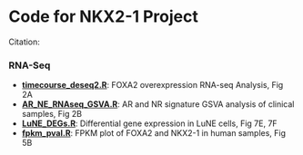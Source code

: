 # Code for NKX2-1 Project
Citation:
### RNA-Seq

- [**timecourse_deseq2.R**](https://github.com/JYULAB/NKX2-1_NEPC_project/blob/main/RNA-seq/timecourse_deseq2.R): FOXA2 overexpression RNA-seq Analysis, Fig 2A
- [**AR_NE_RNAseq_GSVA.R**](https://github.com/JYULAB/NKX2-1_NEPC_project/blob/main/RNA-seq/AR_NE_RNAseq_GSVA.R): AR and NR signature GSVA analysis of clinical samples, Fig 2B
- [**LuNE_DEGs.R**](https://github.com/JYULAB/NKX2-1_NEPC_project/blob/main/RNA-seq/LuNE_DEGs.R): Differential gene expression in LuNE cells, Fig 7E, 7F
- [**fpkm_pval.R**](https://github.com/JYULAB/NKX2-1_NEPC_project/blob/main/RNA-seq/fpkm_pval.R): FPKM plot of FOXA2 and NKX2-1 in human samples, Fig 5B

 
